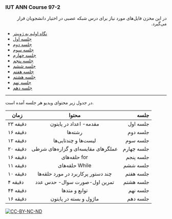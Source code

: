 ### IUT ANN Course 97-2


<p dir=rtl>
در این مخزن فایل‌های مورد نیاز برای درس شبکه عصبی در اختیار دانشجویان قرار می‌گیرد.
</p>
          
* [نگاه اولیه به ژوپیتر](https://github.com/Sajed68/IUT_ANN_97-2/blob/master/Jupyter%20for%20Begin/NoteBook_Tutorial.ipynb)  
* [جلسه اول](https://github.com/Sajed68/IUT_ANN_97-2/tree/master/lecture01)  
* [جلسه دوم](https://github.com/Sajed68/IUT_ANN_97-2/tree/master/lecture02)  
* [جلسه سوم](https://github.com/Sajed68/IUT_ANN_97-2/tree/master/lecture03)
* [جلسه چهارم](https://github.com/Sajed68/IUT_ANN_97-2/tree/master/lecture04)  
* [جلسه پنجم](https://github.com/Sajed68/IUT_ANN_97-2/tree/master/lecture05)  
* [جلسه ششم](https://github.com/Sajed68/IUT_ANN_97-2/tree/master/lecture06)  
* [جلسه هفتم](https://github.com/Sajed68/IUT_ANN_97-2/tree/master/lecture07)  
* [جلسه هشتم](https://github.com/Sajed68/IUT_ANN_97-2/tree/master/lecture08)  
* [جلسه نهم](https://github.com/Sajed68/IUT_ANN_97-2/tree/master/lecture09)  
* [جلسه دهم](https://github.com/Sajed68/IUT_ANN_97-2/tree/master/lecture10)  


-------------------------
در جدول زیر محتوای ویدیو هر جلسه آمده است. 


| زمان        | محتوا           | جلسه  |
| ------------- |:-------------:| -----:|
|      ۲۳ دقیقه         |مقدمه- اعداد در پایتون | جلسه اول |  
|۱۶ دقیقه | رشته‌ها | جلسه دوم |  
| ۱۲ دقیقه | لیست‌ها و چندتایی‌ها | جلسه سوم| 
|۲۰ دقیقه | عملگرهای مقایسه‌ای و گزاره‌های شرطی| جلسه چهارم|  
|۱۶ دقیقه |حلقه‌های for | جلسه پنجم |  
|۱۱ دقیقه | حلقه‌های While | جلسه ششم |  
|۱۰ دقیقه | چند دستور پرکاربرد در مورد حلقه‌ها| جلسه هفتم|  
|۴ دقیقه | تمرین اول-صورت سوال- حدس عدد| جلسه هشتم|  
|۴۴ دقیقه | توابع و متدها | جلسه نهم|  
|۱۶ دقیقه | ماژول و  بسته در پایتون| جلسه دهم|  





[![CC-BY-NC-ND](https://licensebuttons.net/l/by-nc-nd/4.0/88x31.png)](https://creativecommons.org/licenses/by-nc-nd/4.0/legalcode)
